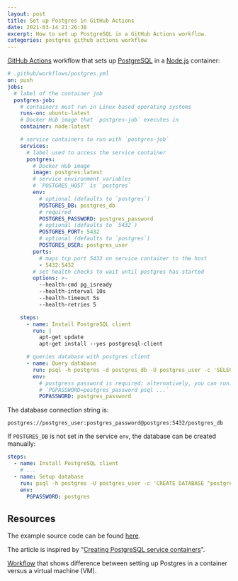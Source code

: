 ```yaml
---
layout: post
title: Set up Postgres in GitHub Actions
date: 2021-03-14 21:26:38
excerpt: How to set up PostgreSQL in a GitHub Actions workflow.
categories: postgres github actions workflow
---
```


<!--email_off-->

[GitHub Actions](https://b.remarkabl.org/github-actions) workflow that sets up [PostgreSQL](https://b.remarkabl.org/postgresql) in a [Node.js](https://b.remarkabl.org/nodejs-site) container:

```yml
# .github/workflows/postgres.yml
on: push
jobs:
  # label of the container job
  postgres-job:
    # containers must run in Linux based operating systems
    runs-on: ubuntu-latest
    # Docker Hub image that `postgres-job` executes in
    container: node:latest

    # service containers to run with `postgres-job`
    services:
      # label used to access the service container
      postgres:
        # Docker Hub image
        image: postgres:latest
        # service environment variables
        # `POSTGRES_HOST` is `postgres`
        env:
          # optional (defaults to `postgres`)
          POSTGRES_DB: postgres_db
          # required
          POSTGRES_PASSWORD: postgres_password
          # optional (defaults to `5432`)
          POSTGRES_PORT: 5432
          # optional (defaults to `postgres`)
          POSTGRES_USER: postgres_user
        ports:
          # maps tcp port 5432 on service container to the host
          - 5432:5432
        # set health checks to wait until postgres has started
        options: >-
          --health-cmd pg_isready
          --health-interval 10s
          --health-timeout 5s
          --health-retries 5

    steps:
      - name: Install PostgreSQL client
        run: |
          apt-get update
          apt-get install --yes postgresql-client

      # queries database with postgres client
      - name: Query database
        run: psql -h postgres -d postgres_db -U postgres_user -c 'SELECT 1;'
        env:
          # postgress password is required; alternatively, you can run:
          # `PGPASSWORD=postgres_password psql ...`
          PGPASSWORD: postgres_password
```

The database connection string is:

```
postgres://postgres_user:postgres_password@postgres:5432/postgres_db
```

If `POSTGRES_DB` is not set in the service `env`, the database can be created manually:

```yml
steps:
  - name: Install PostgreSQL client
    # ...
  - name: Setup database
    run: psql -h postgres -U postgres_user -c 'CREATE DATABASE "postgres_db";'
    env:
      PGPASSWORD: postgres
```

## Resources

The example source code can be found [here](https://github.com/remarkablemark/github-actions-postgres-example).

The article is inspired by "[Creating PostgreSQL service containers](https://docs.github.com/en/actions/guides/creating-postgresql-service-containers)".

[Workflow](https://github.com/actions/example-services/blob/master/.github/workflows/postgres-service.yml) that shows difference between setting up Postgres in a container versus a virtual machine (VM).

<!--/email_off-->
